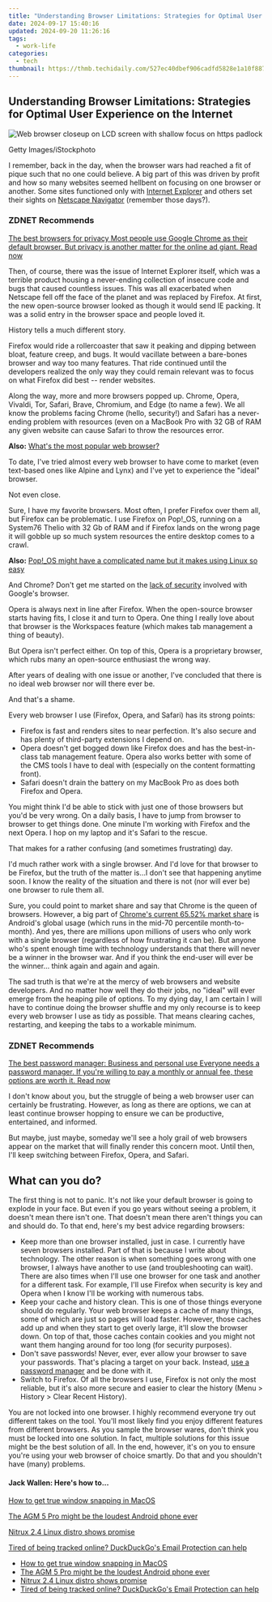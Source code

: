 ```yaml
---
title: "Understanding Browser Limitations: Strategies for Optimal User Experience on the Internet"
date: 2024-09-17 15:40:16
updated: 2024-09-20 11:26:16
tags:
  - work-life
categories:
  - tech
thumbnail: https://thmb.techidaily.com/527ec40dbef906cadfd5828e1a10f887ec75fd463af4e51940397e62459c5f66.jpg
---
```


## Understanding Browser Limitations: Strategies for Optimal User Experience on the Internet

![Web browser closeup on LCD screen with shallow focus on https padlock](https://www.zdnet.com/a/img/resize/c3adcaed2276fa15724f961478cda1b50b781570/2020/02/27/d98a55e1-c24f-49ee-b6e6-6cfa26960b2b/istock-1139096665.jpg?auto=webp&width=1280)

Getty Images/iStockphoto

I remember, back in the day, when the browser wars had reached a fit of pique such that no one could believe. A big part of this was driven by profit and how so many websites seemed hellbent on focusing on one browser or another. Some sites functioned only with [Internet Explorer](https://www.zdnet.com/article/june-15-its-the-end-of-the-internet-explorer-era/) and others set their sights on [Netscape Navigator](https://www.zdnet.com/home-and-office/networking/how-ie-really-beat-netscape/) (remember those days?).

### **ZDNET** Recommends

[The best browsers for privacy Most people use Google Chrome as their default browser. But privacy is another matter for the online ad giant.  Read now](https://www.zdnet.com/article/best-browser-for-privacy/)

Then, of course, there was the issue of Internet Explorer itself, which was a terrible product housing a never-ending collection of insecure code and bugs that caused countless issues. This was all exacerbated when Netscape fell off the face of the planet and was replaced by Firefox. At first, the new open-source browser looked as though it would send IE packing. It was a solid entry in the browser space and people loved it.

History tells a much different story.

Firefox would ride a rollercoaster that saw it peaking and dipping between bloat, feature creep, and bugs. It would vacillate between a bare-bones browser and way too many features. That ride continued until the developers realized the only way they could remain relevant was to focus on what Firefox did best -- render websites. 

Along the way, more and more browsers popped up. Chrome, Opera, Vivaldi, Tor, Safari, Brave, Chromium, and Edge (to name a few). We all know the problems facing Chrome (hello, security!) and Safari has a never-ending problem with resources (even on a MacBook Pro with 32 GB of RAM any given website can cause Safari to throw the resources error.

**Also:** [What's the most popular web browser?](https://www.zdnet.com/home-and-office/networking/whats-the-most-popular-web-browser-in-2022/)

To date, I've tried almost every web browser to have come to market (even text-based ones like Alpine and Lynx) and I've yet to experience the "ideal" browser.

Not even close.

Sure, I have my favorite browsers. Most often, I prefer Firefox over them all, but Firefox can be problematic. I use Firefox on Pop!\_OS, running on a System76 Thelio with 32 Gb of RAM and if Firefox lands on the wrong page it will gobble up so much system resources the entire desktop comes to a crawl.

**Also:** [Pop!\_OS might have a complicated name but it makes using Linux so easy](https://www.zdnet.com/article/pop-os-might-have-a-complicated-name-but-it-makes-using-linux-so-easy/)

And Chrome? Don't get me started on the [lack of security](https://www.zdnet.com/article/best-browser-for-privacy/) involved with Google's browser.

Opera is always next in line after Firefox. When the open-source browser starts having fits, I close it and turn to Opera. One thing I really love about that browser is the Workspaces feature (which makes tab management a thing of beauty). 

But Opera isn't perfect either. On top of this, Opera is a proprietary browser, which rubs many an open-source enthusiast the wrong way.

After years of dealing with one issue or another, I've concluded that there is no ideal web browser nor will there ever be.

And that's a shame. 

Every web browser I use (Firefox, Opera, and Safari) has its strong points:

* Firefox is fast and renders sites to near perfection. It's also secure and has plenty of third-party extensions I depend on.
* Opera doesn't get bogged down like Firefox does and has the best-in-class tab management feature. Opera also works better with some of the CMS tools I have to deal with (especially on the content formatting front).
* Safari doesn't drain the battery on my MacBook Pro as does both Firefox and Opera.

You might think I'd be able to stick with just one of those browsers but you'd be very wrong. On a daily basis, I have to jump from browser to browser to get things done. One minute I'm working with Firefox and the next Opera. I hop on my laptop and it's Safari to the rescue.

That makes for a rather confusing (and sometimes frustrating) day. 

I'd much rather work with a single browser. And I'd love for that browser to be Firefox, but the truth of the matter is…I don't see that happening anytime soon. I know the reality of the situation and there is not (nor will ever be) one browser to rule them all.

Sure, you could point to market share and say that Chrome is the queen of browsers. However, a big part of [Chrome's current 65.52% market share](https://gs.statcounter.com/browser-market-share) is Android's global usage (which runs in the mid-70 percentile month-to-month). And yes, there are millions upon millions of users who only work with a single browser (regardless of how frustrating it can be). But anyone who's spent enough time with technology understands that there will never be a winner in the browser war. And if you think the end-user will ever be the winner… think again and again and again.

The sad truth is that we're at the mercy of web browsers and website developers. And no matter how well they do their jobs, no "ideal" will ever emerge from the heaping pile of options. To my dying day, I am certain I will have to continue doing the browser shuffle and my only recourse is to keep every web browser I use as tidy as possible. That means clearing caches, restarting, and keeping the tabs to a workable minimum.

### **ZDNET** Recommends

[The best password manager: Business and personal use Everyone needs a password manager. If you're willing to pay a monthly or annual fee, these options are worth it.  Read now](https://www.zdnet.com/article/best-password-manager/)

I don't know about you, but the struggle of being a web browser user can certainly be frustrating. However, as long as there are options, we can at least continue browser hopping to ensure we can be productive, entertained, and informed.

But maybe, just maybe, someday we'll see a holy grail of web browsers appear on the market that will finally render this concern moot. Until then, I'll keep switching between Firefox, Opera, and Safari.

## What can you do?

The first thing is not to panic. It's not like your default browser is going to explode in your face. But even if you go years without seeing a problem, it doesn't mean there isn't one. That doesn't mean there aren't things you can and should do. To that end, here's my best advice regarding browsers:

* Keep more than one browser installed, just in case. I currently have seven browsers installed. Part of that is because I write about technology. The other reason is when something goes wrong with one browser, I always have another to use (and troubleshooting can wait). There are also times when I'll use one browser for one task and another for a different task. For example, I'll use Firefox when security is key and Opera when I know I'll be working with numerous tabs.
* Keep your cache and history clean. This is one of those things everyone should do regularly. Your web browser keeps a cache of many things, some of which are just so pages will load faster. However, those caches add up and when they start to get overly large, it'll slow the browser down. On top of that, those caches contain cookies and you might not want them hanging around for too long (for security purposes).
* Don't save passwords! Never, ever, ever allow your browser to save your passwords. That's placing a target on your back. Instead, [use a password manager](https://www.zdnet.com/article/its-past-time-you-started-using-a-password-manager-whether-you-like-it-or-not/) and be done with it.
* Switch to Firefox. Of all the browsers I use, Firefox is not only the most reliable, but it's also more secure and easier to clear the history (Menu > History > Clear Recent History).

You are not locked into one browser. I highly recommend everyone try out different takes on the tool. You'll most likely find you enjoy different features from different browsers. As you sample the browser wares, don't think you must be locked into one solution. In fact, multiple solutions for this issue might be the best solution of all. In the end, however, it's on you to ensure you're using your web browser of choice smartly. Do that and you shouldn't have (many) problems.

#### Jack Wallen: Here's how to...

[How to get true window snapping in MacOS](https://www.zdnet.com/article/how-to-get-true-window-snapping-in-macos/ "How to get true window snapping in MacOS")

[The AGM 5 Pro might be the loudest Android phone ever](https://www.zdnet.com/article/the-agm-5-pro-might-be-the-loudest-android-phone-ever/ "The AGM 5 Pro might be the loudest Android phone ever")

[Nitrux 2.4 Linux distro shows promise](https://www.zdnet.com/article/nitrux-2-4-linux-distribution-shows-promise-but-seems-rough-around-the-edges/ "Nitrux 2.4 Linux distro shows promise")

[Tired of being tracked online? DuckDuckGo's Email Protection can help](https://www.zdnet.com/article/tired-of-being-tracked-online-duckduckgos-email-protection-can-help/ "Tired of being tracked online? DuckDuckGo's Email Protection can help")

* [How to get true window snapping in MacOS](https://www.zdnet.com/article/how-to-get-true-window-snapping-in-macos/ "How to get true window snapping in MacOS")
* [The AGM 5 Pro might be the loudest Android phone ever](https://www.zdnet.com/article/the-agm-5-pro-might-be-the-loudest-android-phone-ever/ "The AGM 5 Pro might be the loudest Android phone ever")
* [Nitrux 2.4 Linux distro shows promise](https://www.zdnet.com/article/nitrux-2-4-linux-distribution-shows-promise-but-seems-rough-around-the-edges/ "Nitrux 2.4 Linux distro shows promise")
* [Tired of being tracked online? DuckDuckGo's Email Protection can help](https://www.zdnet.com/article/tired-of-being-tracked-online-duckduckgos-email-protection-can-help/ "Tired of being tracked online? DuckDuckGo's Email Protection can help")

<ins class="adsbygoogle"
     style="display:block"
     data-ad-format="autorelaxed"
     data-ad-client="ca-pub-7571918770474297"
     data-ad-slot="1223367746"></ins>



<ins class="adsbygoogle"
     style="display:block"
     data-ad-client="ca-pub-7571918770474297"
     data-ad-slot="8358498916"
     data-ad-format="auto"
     data-full-width-responsive="true"></ins>
